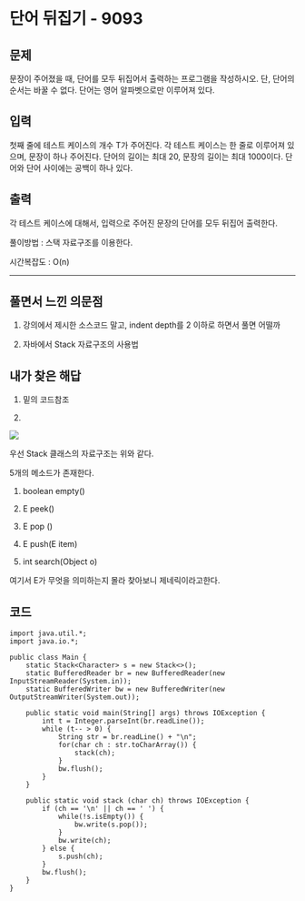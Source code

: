 # 단어 뒤집기 - 9093

## 문제

문장이 주어졌을 때, 단어를 모두 뒤집어서 출력하는 프로그램을 작성하시오. 단, 단어의 순서는 바꿀 수 없다. 단어는 영어 알파벳으로만 이루어져 있다.

## 입력

첫째 줄에 테스트 케이스의 개수 T가 주어진다. 각 테스트 케이스는 한 줄로 이루어져 있으며, 문장이 하나 주어진다. 단어의 길이는 최대 20, 문장의 길이는 최대 1000이다. 단어와 단어 사이에는 공백이 하나 있다.

## 출력

각 테스트 케이스에 대해서, 입력으로 주어진 문장의 단어를 모두 뒤집어 출력한다.

풀이방법 : 스택 자료구조를 이용한다.

시간복잡도 : O(n)

---

## 풀면서 느낀 의문점

1. 강의에서 제시한 소스코드 말고, indent depth를 2 이하로 하면서 풀면 어떨까

2. 자바에서 Stack 자료구조의 사용법

## 내가 찾은 해답

1. 밑의 코드참조

2.

![](/img/stackAPI.PNG)

우선 Stack 클래스의 자료구조는 위와 같다.

5개의 메소드가 존재한다.

1. boolean empty()

2. E peek()

3. E pop ()

4. E push(E item)

5. int search(Object o)

여기서 E가 무엇을 의미하는지 몰라 찾아보니 제네릭이라고한다.
## 코드

    import java.util.*;
    import java.io.*;

    public class Main {
        static Stack<Character> s = new Stack<>();
        static BufferedReader br = new BufferedReader(new InputStreamReader(System.in));
        static BufferedWriter bw = new BufferedWriter(new OutputStreamWriter(System.out));

        public static void main(String[] args) throws IOException {
            int t = Integer.parseInt(br.readLine());
            while (t-- > 0) {
                String str = br.readLine() + "\n";
                for(char ch : str.toCharArray()) {
                    stack(ch);
                }
                bw.flush();
            }
        }

        public static void stack (char ch) throws IOException {
            if (ch == '\n' || ch == ' ') {
                while(!s.isEmpty()) {
                    bw.write(s.pop());
                }
                bw.write(ch);
            } else {
                s.push(ch);
            }
            bw.flush();
        }
    }

